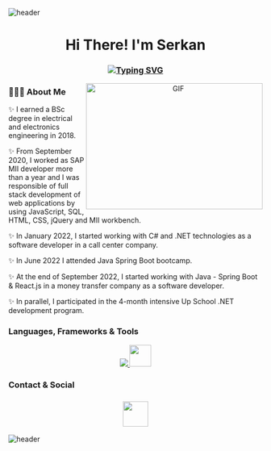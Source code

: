 ![header](https://capsule-render.vercel.app/api?type=wave&color=gradient&height=150&section=header)
 <h1 align="center">Hi There! I'm Serkan</h1>
<h3 align="center">
 
[![Typing SVG](https://readme-typing-svg.demolab.com?font=Edu+NSW+ACT+Foundation&weight=500&size=30&pause=1000&color=F70404&width=435&lines=FullStack+Software+Developer)](https://git.io/typing-svg)

</h3>


<a target="_blank" align="center">
  <img align="right" top="500" height="250" width="350" alt="GIF" src="https://cdn.dribbble.com/users/1708950/screenshots/4188877/developer_med.gif">
</a>

### 👩🏼‍💻 About Me 
✨ I earned a BSc degree in electrical and electronics engineering in 2018.

✨ From September 2020, I worked as SAP MII developer more than a year and I was responsible of full stack development of web applications by using JavaScript, SQL, HTML, CSS, jQuery and MII workbench.

✨ In January 2022, I started working with C# and .NET technologies as a software developer in a call center company.

✨ In June 2022 I attended Java Spring Boot bootcamp.

✨ At the end of September 2022, I started working with Java - Spring Boot & React.js in a money transfer company as a software developer. 

✨ In parallel, I participated in the 4-month intensive Up School .NET development program.

### Languages, Frameworks & Tools

<p align="center">
<a href="https://skillicons.dev">
    <img src="https://skillicons.dev/icons?&theme=light&i=dotnet,cs,java,spring,js,jquery,react,html,css,git,gitlab,github,docker,postgres"/>
    <img height="43" src="https://cdn.jsdelivr.net/gh/devicons/devicon/icons/microsoftsqlserver/microsoftsqlserver-plain.svg" />
  </a>
</p>

### Contact & Social
<h3 align="center">
 <a href="https://www.linkedin.com/in/mserkankaya/">
   <img height=50 src="https://cdn.jsdelivr.net/gh/devicons/devicon/icons/linkedin/linkedin-original.svg"/>
 </a>
</h3>

![header](https://capsule-render.vercel.app/api?type=wave&color=gradient&height=350&section=footer)
 
